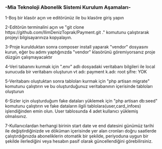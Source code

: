 <h3>-Mia Teknoloji Abonelik Sistemi Kurulum Aşamaları-</h3>
<p>1-Boş bir klasör açın ve editörünüz ile bu klasöre giriş yapın</p>
<p>2-Editörün terminalini açın ve "git clone https://github.com/IlimDenizToprak/Payment.git ." komutunu çalıştırarak projeyi bilgisayarınıza kopyalayın.</p>
<p>3-Proje kurulduktan sonra composer install yaparak "vendor" dosyasını kurun, eğer bu adımı yaptığınızda "vendor" klasörünü göremiyorsanız proje düzgün çalışmayacaktır</p>
<p>4-Veri tabanını kurmak için ".env" adlı dosyadaki veritabanı bilgileri ile local sunucuda bir veritabanı oluşturun vt adı: payment k.adı: root şifre: YOK</p>
<p>5-Veritabanı oluştuktan sonra tabloları kurmak için "php artisan migrate" komutunu çalıştırın ve bu oluşturduğunuz veritabanının içerisinde tabloları oluşturun</p>
<p>6-Sizler için oluşturduğum fake dataları yüklemek için "php artisan db:seed" komutunu çalıştırın ve fake dataların ilgili tablolara(user,card_infoes) işlendiğinden emin olun. User tablosunda 4 adet kullanıcı yüklemiş olmalısınız.</p>
<p>7-Kullanıcılardan herhangi birinin start date ve end datesini günümüz tarihi ile değiştirdiğinizde ve döküman içerisinde yer alan cronları doğru saatlerde çalıştırdığınızda aboneliklerin otomatik bir şekilde, periyoduna uygun bir şekilde ilerlediğini veya hesabın pasif olarak güncellendiğini görebilirsiniz.</p>
